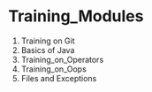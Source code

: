 # Training_Modules

1. Training on Git
2. Basics of Java
3. Training_on_Operators
4. Training_on_Oops
5. Files and Exceptions
